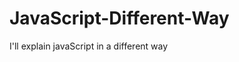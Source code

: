                          
# JavaScript-Different-Way
I'll explain javaScript in a different way       
  









